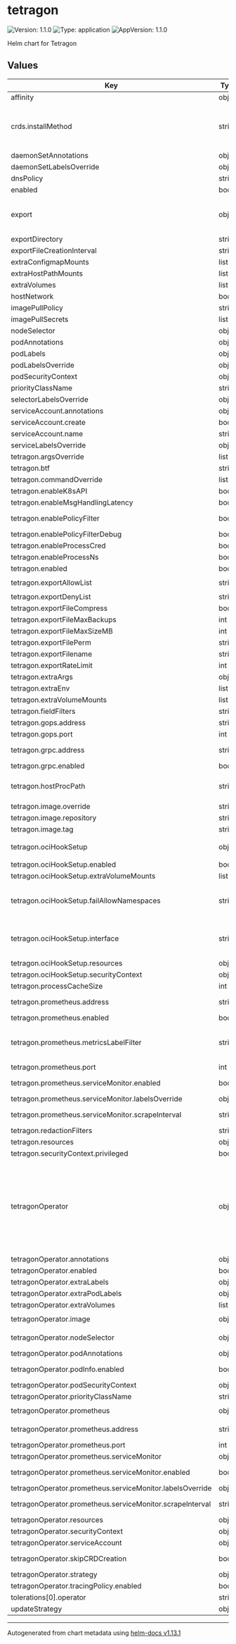 # tetragon

![Version: 1.1.0](https://img.shields.io/badge/Version-1.1.0-informational?style=flat-square) ![Type: application](https://img.shields.io/badge/Type-application-informational?style=flat-square) ![AppVersion: 1.1.0](https://img.shields.io/badge/AppVersion-1.1.0-informational?style=flat-square)

Helm chart for Tetragon

## Values

| Key | Type | Default | Description |
|-----|------|---------|-------------|
| affinity | object | `{}` |  |
| crds.installMethod | string | `"operator"` | Method for installing CRDs. Supported values are: "operator", "helm" and "none". The "operator" method allows for fine-grained control over which CRDs are installed and by default doesn't perform CRD downgrades. These can be configured in tetragonOperator section. The "helm" method always installs all CRDs for the chart version. |
| daemonSetAnnotations | object | `{}` |  |
| daemonSetLabelsOverride | object | `{}` |  |
| dnsPolicy | string | `"Default"` |  |
| enabled | bool | `true` | Global settings |
| export | object | `{"filenames":["tetragon.log"],"mode":"stdout","resources":{},"securityContext":{},"stdout":{"argsOverride":[],"commandOverride":[],"enabledArgs":true,"enabledCommand":true,"extraEnv":[],"extraVolumeMounts":[],"image":{"override":null,"repository":"quay.io/cilium/hubble-export-stdout","tag":"v1.0.4"}}}` | Tetragon event settings |
| exportDirectory | string | `"/var/run/cilium/tetragon"` |  |
| exportFileCreationInterval | string | `"120s"` |  |
| extraConfigmapMounts | list | `[]` |  |
| extraHostPathMounts | list | `[]` |  |
| extraVolumes | list | `[]` |  |
| hostNetwork | bool | `true` |  |
| imagePullPolicy | string | `"IfNotPresent"` |  |
| imagePullSecrets | list | `[]` |  |
| nodeSelector | object | `{}` |  |
| podAnnotations | object | `{}` |  |
| podLabels | object | `{}` |  |
| podLabelsOverride | object | `{}` |  |
| podSecurityContext | object | `{}` |  |
| priorityClassName | string | `""` | Tetragon agent settings |
| selectorLabelsOverride | object | `{}` |  |
| serviceAccount.annotations | object | `{}` |  |
| serviceAccount.create | bool | `true` |  |
| serviceAccount.name | string | `""` |  |
| serviceLabelsOverride | object | `{}` |  |
| tetragon.argsOverride | list | `[]` |  |
| tetragon.btf | string | `""` |  |
| tetragon.commandOverride | list | `[]` |  |
| tetragon.enableK8sAPI | bool | `true` |  |
| tetragon.enableMsgHandlingLatency | bool | `false` | Enable latency monitoring in message handling |
| tetragon.enablePolicyFilter | bool | `true` | Enable policy filter. This is required for K8s namespace and pod-label filtering. |
| tetragon.enablePolicyFilterDebug | bool | `false` | Enable policy filter debug messages. |
| tetragon.enableProcessCred | bool | `false` |  |
| tetragon.enableProcessNs | bool | `false` |  |
| tetragon.enabled | bool | `true` |  |
| tetragon.exportAllowList | string | `"{\"event_set\":[\"PROCESS_EXEC\", \"PROCESS_EXIT\", \"PROCESS_KPROBE\", \"PROCESS_UPROBE\", \"PROCESS_TRACEPOINT\"]}"` |  |
| tetragon.exportDenyList | string | `"{\"health_check\":true}\n{\"namespace\":[\"\", \"cilium\", \"kube-system\"]}"` |  |
| tetragon.exportFileCompress | bool | `false` |  |
| tetragon.exportFileMaxBackups | int | `5` |  |
| tetragon.exportFileMaxSizeMB | int | `10` |  |
| tetragon.exportFilePerm | string | `"600"` |  |
| tetragon.exportFilename | string | `"tetragon.log"` |  |
| tetragon.exportRateLimit | int | `-1` |  |
| tetragon.extraArgs | object | `{}` |  |
| tetragon.extraEnv | list | `[]` |  |
| tetragon.extraVolumeMounts | list | `[]` |  |
| tetragon.fieldFilters | string | `""` |  |
| tetragon.gops.address | string | `"localhost"` | The address at which to expose gops. |
| tetragon.gops.port | int | `8118` | The port at which to expose gops. |
| tetragon.grpc.address | string | `"localhost:54321"` | The address at which to expose gRPC. Examples: localhost:54321, unix:///var/run/tetragon/tetragon.sock |
| tetragon.grpc.enabled | bool | `true` | Whether to enable exposing Tetragon gRPC. |
| tetragon.hostProcPath | string | `"/proc"` | Location of the host proc filesystem in the runtime environment. If the runtime runs in the host, the path is /proc. Exceptions to this are environments like kind, where the runtime itself does not run on the host. |
| tetragon.image.override | string | `nil` |  |
| tetragon.image.repository | string | `"quay.io/cilium/tetragon"` |  |
| tetragon.image.tag | string | `"v1.1.0"` |  |
| tetragon.ociHookSetup | object | `{"enabled":false,"extraVolumeMounts":[],"failAllowNamespaces":"","installDir":"/opt/tetragon","interface":"oci-hooks","resources":{},"securityContext":{"privileged":true}}` | Configure tetragon's init container for setting up tetragon-oci-hook on the host |
| tetragon.ociHookSetup.enabled | bool | `false` | enable  init container to setup tetragon-oci-hook |
| tetragon.ociHookSetup.extraVolumeMounts | list | `[]` | Extra volume mounts to add to the oci-hook-setup init container |
| tetragon.ociHookSetup.failAllowNamespaces | string | `""` | Comma-separated list of namespaces to allow Pod creation for, in case tetragon-oci-hook fails to reach Tetragon agent. The namespace Tetragon is deployed in is always added as an exception and must not be added again. |
| tetragon.ociHookSetup.interface | string | `"oci-hooks"` | interface specifices how the hook is  configured. There is only one avaialble value for now: "oci-hooks" (https://github.com/containers/common/blob/main/pkg/hooks/docs/oci-hooks.5.md). |
| tetragon.ociHookSetup.resources | object | `{}` | resources for the the oci-hook-setup init container |
| tetragon.ociHookSetup.securityContext | object | `{"privileged":true}` | Security context for oci-hook-setup init container |
| tetragon.processCacheSize | int | `65536` |  |
| tetragon.prometheus.address | string | `""` | The address at which to expose metrics. Set it to "" to expose on all available interfaces. |
| tetragon.prometheus.enabled | bool | `true` | Whether to enable exposing Tetragon metrics. |
| tetragon.prometheus.metricsLabelFilter | string | `"namespace,workload,pod,binary"` | Comma-separated list of enabled metrics labels. The configurable labels are: namespace, workload, pod, binary. Unkown labels will be ignored. Removing some labels from the list might help reduce the metrics cardinality if needed. |
| tetragon.prometheus.port | int | `2112` | The port at which to expose metrics. |
| tetragon.prometheus.serviceMonitor.enabled | bool | `false` | Whether to create a 'ServiceMonitor' resource targeting the tetragon pods. |
| tetragon.prometheus.serviceMonitor.labelsOverride | object | `{}` | The set of labels to place on the 'ServiceMonitor' resource. |
| tetragon.prometheus.serviceMonitor.scrapeInterval | string | `"10s"` | Interval at which metrics should be scraped. If not specified, Prometheus' global scrape interval is used. |
| tetragon.redactionFilters | string | `""` |  |
| tetragon.resources | object | `{}` |  |
| tetragon.securityContext.privileged | bool | `true` |  |
| tetragonOperator | object | `{"affinity":{},"annotations":{},"enabled":true,"extraLabels":{},"extraPodLabels":{},"extraVolumeMounts":[],"extraVolumes":[],"forceUpdateCRDs":false,"image":{"override":null,"pullPolicy":"IfNotPresent","repository":"quay.io/cilium/tetragon-operator","tag":"v1.1.0"},"nodeSelector":{},"podAnnotations":{},"podInfo":{"enabled":false},"podSecurityContext":{"allowPrivilegeEscalation":false,"capabilities":{"drop":["ALL"]}},"priorityClassName":"","prometheus":{"address":"","enabled":true,"port":2113,"serviceMonitor":{"enabled":false,"labelsOverride":{},"scrapeInterval":"10s"}},"resources":{"limits":{"cpu":"500m","memory":"128Mi"},"requests":{"cpu":"10m","memory":"64Mi"}},"securityContext":{},"serviceAccount":{"annotations":{},"create":true,"name":""},"skipCRDCreation":false,"strategy":{},"tolerations":[{"operator":"Exists"}],"tracingPolicy":{"enabled":true}}` | Tetragon Operator settings |
| tetragonOperator.annotations | object | `{}` | Annotations for the Tetragon Operator Deployment. |
| tetragonOperator.enabled | bool | `true` | Enables the Tetragon Operator. |
| tetragonOperator.extraLabels | object | `{}` | Extra labels to be added on the Tetragon Operator Deployment. |
| tetragonOperator.extraPodLabels | object | `{}` | Extra labels to be added on the Tetragon Operator Deployment Pods. |
| tetragonOperator.extraVolumes | list | `[]` | Extra volumes for the Tetragon Operator Deployment. |
| tetragonOperator.image | object | `{"override":null,"pullPolicy":"IfNotPresent","repository":"quay.io/cilium/tetragon-operator","tag":"v1.1.0"}` | tetragon-operator image. |
| tetragonOperator.nodeSelector | object | `{}` | Steer the Tetragon Operator Deployment Pod placement via nodeSelector, tolerations and affinity rules. |
| tetragonOperator.podAnnotations | object | `{}` | Annotations for the Tetragon Operator Deployment Pods. |
| tetragonOperator.podInfo.enabled | bool | `false` | Enables the PodInfo CRD and the controller that reconciles PodInfo custom resources. |
| tetragonOperator.podSecurityContext | object | `{"allowPrivilegeEscalation":false,"capabilities":{"drop":["ALL"]}}` | securityContext for the Tetragon Operator Deployment Pod container. |
| tetragonOperator.priorityClassName | string | `""` | priorityClassName for the Tetragon Operator Deployment Pods. |
| tetragonOperator.prometheus | object | `{"address":"","enabled":true,"port":2113,"serviceMonitor":{"enabled":false,"labelsOverride":{},"scrapeInterval":"10s"}}` | Enables the Tetragon Operator metrics. |
| tetragonOperator.prometheus.address | string | `""` | The address at which to expose Tetragon Operator metrics. Set it to "" to expose on all available interfaces. |
| tetragonOperator.prometheus.port | int | `2113` | The port at which to expose metrics. |
| tetragonOperator.prometheus.serviceMonitor | object | `{"enabled":false,"labelsOverride":{},"scrapeInterval":"10s"}` | The labels to include with supporting metrics. |
| tetragonOperator.prometheus.serviceMonitor.enabled | bool | `false` | Whether to create a 'ServiceMonitor' resource targeting the tetragonOperator pods. |
| tetragonOperator.prometheus.serviceMonitor.labelsOverride | object | `{}` | The set of labels to place on the 'ServiceMonitor' resource. |
| tetragonOperator.prometheus.serviceMonitor.scrapeInterval | string | `"10s"` | Interval at which metrics should be scraped. If not specified, Prometheus' global scrape interval is used. |
| tetragonOperator.resources | object | `{"limits":{"cpu":"500m","memory":"128Mi"},"requests":{"cpu":"10m","memory":"64Mi"}}` | resources for the Tetragon Operator Deployment Pod container. |
| tetragonOperator.securityContext | object | `{}` | securityContext for the Tetragon Operator Deployment Pods. |
| tetragonOperator.serviceAccount | object | `{"annotations":{},"create":true,"name":""}` | tetragon-operator service account. |
| tetragonOperator.skipCRDCreation | bool | `false` | DEPRECATED. This value will be removed in Tetragon v1.2 release. Use crds.installMethod instead. Skip CRD creation. |
| tetragonOperator.strategy | object | `{}` | resources for the Tetragon Operator Deployment update strategy |
| tetragonOperator.tracingPolicy.enabled | bool | `true` | Enables the TracingPolicy and TracingPolicyNamespaced CRD creation. |
| tolerations[0].operator | string | `"Exists"` |  |
| updateStrategy | object | `{}` |  |

----------------------------------------------
Autogenerated from chart metadata using [helm-docs v1.13.1](https://github.com/norwoodj/helm-docs/releases/v1.13.1)
